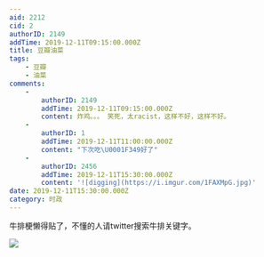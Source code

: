 ```yaml
---
aid: 2212
cid: 2
authorID: 2149
addTime: 2019-12-11T09:15:00.000Z
title: 豆瓣油菜
tags:
    - 豆瓣
    - 油菜
comments:
    -
        authorID: 2149
        addTime: 2019-12-11T09:15:00.000Z
        content: 炸鸡。。。 笑死，太racist，这样不好，这样不好。
    -
        authorID: 1
        addTime: 2019-12-11T11:00:00.000Z
        content: "下次吃\U0001F349好了"
    -
        authorID: 2456
        addTime: 2019-12-11T15:30:00.000Z
        content: '![digging](https://i.imgur.com/1FAXMpG.jpg)'
date: 2019-12-11T15:30:00.000Z
category: 时政
---
```


牛排梗懒得贴了，不懂的人请twitter搜索牛排关键字。

![](https://i.imgur.com/Az0EO46.jpg)

